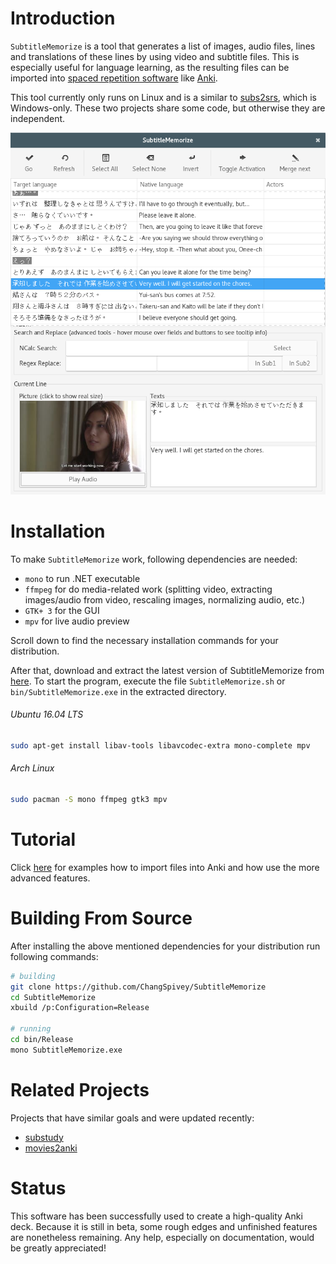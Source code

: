 ﻿Introduction
============

`SubtitleMemorize` is a tool that generates a list of images, audio files, lines and
translations of these lines by using video and subtitle files.
This is especially useful for language learning, as the resulting files can be imported into
[spaced repetition software](https://en.wikipedia.org/wiki/Spaced_repetition "Link to Wikipedia")
like [Anki](http://ankisrs.net/ "Link to Anki homepage").

This tool currently only runs on Linux and is a similar to
[subs2srs](http://subs2srs.sourceforge.net/), which is Windows-only. These two projects
share some code, but otherwise they are independent.

![Image](/Images/SubtitleMemorize_In_Action.png)

Installation
============
To make `SubtitleMemorize` work, following dependencies are needed:

-   `mono` to run .NET executable
-   `ffmpeg` for do media-related work (splitting video, extracting images/audio from video, rescaling images, normalizing audio, etc.)
-   `GTK+ 3` for the GUI
-   `mpv` for live audio preview

Scroll down to find the necessary installation commands for your distribution.

After that, download and extract the latest version of SubtitleMemorize from [here](https://github.com/ChangSpivey/SubtitleMemorize/releases). To start the program, execute the file `SubtitleMemorize.sh` or `bin/SubtitleMemorize.exe` in the extracted directory.

###### Ubuntu 16.04 LTS
```bash
sudo apt-get install libav-tools libavcodec-extra mono-complete mpv
```

###### Arch Linux

```bash
sudo pacman -S mono ffmpeg gtk3 mpv
```


Tutorial
============
Click [here](TUTORIAL.md) for examples how to import files into Anki and how use the more advanced features.

Building From Source
============


After installing the above mentioned dependencies for your distribution run following commands:

```bash
# building
git clone https://github.com/ChangSpivey/SubtitleMemorize
cd SubtitleMemorize
xbuild /p:Configuration=Release

# running
cd bin/Release
mono SubtitleMemorize.exe
```

Related Projects
============
Projects that have similar goals and were updated recently:

-   [substudy](https://github.com/emk/substudy)
-   [movies2anki](https://github.com/kelciour/movies2anki)


Status
============
This software has been successfully used to create a high-quality Anki deck. Because it is still in beta, some rough edges and unfinished features are nonetheless remaining. Any help, especially on documentation, would be greatly appreciated!
